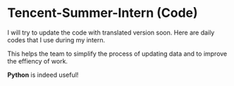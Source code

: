 # Tencent-Summer-Intern (Code)
I will try to update the code with translated version soon.  Here are daily codes that I use during my intern. 

This helps the team to simplify the process of updating data and to improve the effiency of work. 

**Python** is indeed useful!
